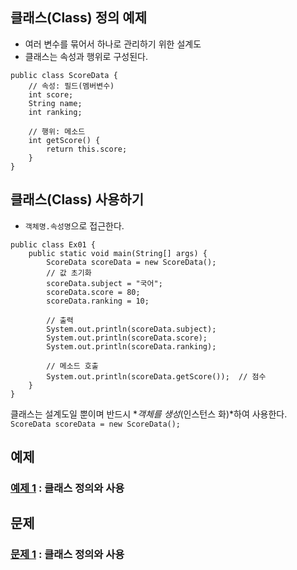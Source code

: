 ## 클래스(Class) 정의 예제
* 여러 변수를 묶어서 하나로 관리하기 위한 설계도
* 클래스는 속성과 행위로 구성된다.
```
public class ScoreData {
    // 속성: 필드(멤버변수)
	int score;
	String name;
	int ranking;

    // 행위: 메소드
    int getScore() {
        return this.score;
    }
}
```

## 클래스(Class) 사용하기
* `객체명.속성명`으로 접근한다.
```
public class Ex01 {
	public static void main(String[] args) {
        ScoreData scoreData = new ScoreData();
        // 값 초기화
        scoreData.subject = "국어";
        scoreData.score = 80;
        scoreData.ranking = 10;

        // 출력
        System.out.println(scoreData.subject);
        System.out.println(scoreData.score);
        System.out.println(scoreData.ranking);

        // 메소드 호출
        System.out.println(scoreData.getScore());  // 점수
    }
}
```
클래스는 설계도일 뿐이며 반드시 **객체를 생성*(인스턴스 화)*하여 사용한다.  
`ScoreData scoreData = new ScoreData();`

## 예제
### [예제 1](class_ex/Ex01.java) : 클래스 정의와 사용

## 문제
### [문제 1](class_quiz/quiz01/README.md) : 클래스 정의와 사용